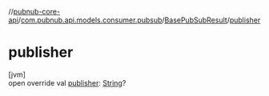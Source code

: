 //[pubnub-core-api](../../../index.md)/[com.pubnub.api.models.consumer.pubsub](../index.md)/[BasePubSubResult](index.md)/[publisher](publisher.md)

# publisher

[jvm]\
open override val [publisher](publisher.md): [String](https://kotlinlang.org/api/latest/jvm/stdlib/kotlin/-string/index.html)?
